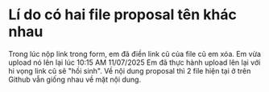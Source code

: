 # Lí do có hai file proposal tên khác nhau
Trong lúc nộp link trong form, em đã điền link cũ của file cũ em xóa. Em vừa upload nó lên lại lúc 10:15 AM 11/07/2025
Em đã thực hành upload lên lại với hi vọng link cũ sẽ "hồi sinh". Về nội dung proposal thì 2 file hiện tại ở trên Github vẫn giống nhau về mặt nội dung.
